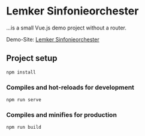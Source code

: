 # Lemker Sinfonieorchester

...is a small Vue.js demo project without a router.

Demo-Site: [Lemker Sinfonieorchester](https://moritzott.github.io/lemk-sinfonieorchester/)

## Project setup
```
npm install
```

### Compiles and hot-reloads for development
```
npm run serve
```

### Compiles and minifies for production
```
npm run build
```

